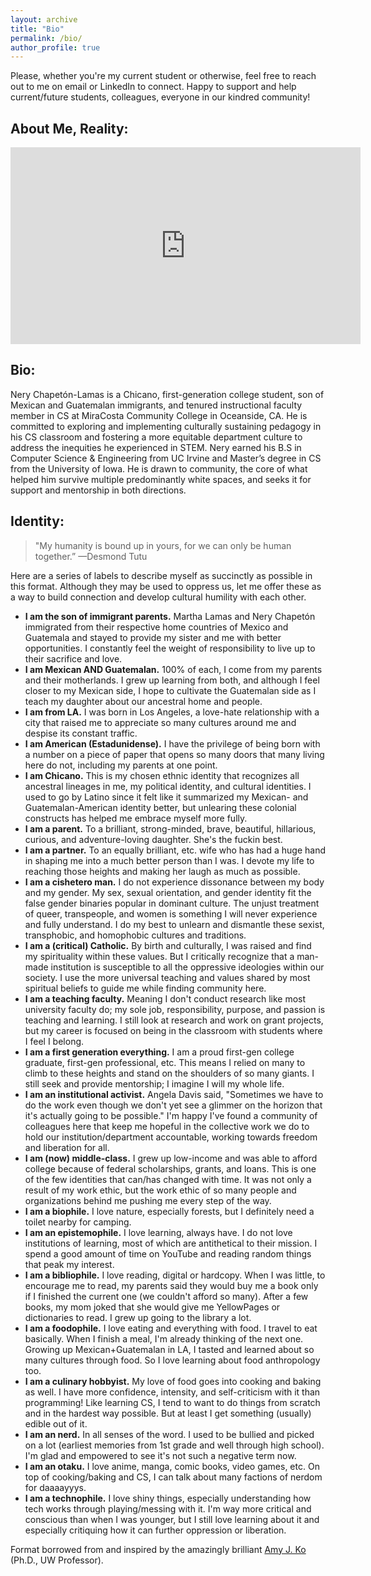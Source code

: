```yaml
---
layout: archive
title: "Bio"
permalink: /bio/
author_profile: true
---
```


Please, whether you're my current student or otherwise, feel free to reach out to me on email or LinkedIn to connect. Happy to support and help current/future students, colleagues, everyone in our kindred community!

## About Me, Reality:
<iframe width="560" height="315" src="https://www.youtube.com/embed/tXvf7AXkwU8?si=tHZKVIVJVrLqKcL4" title="YouTube video player" frameborder="0" allow="accelerometer; autoplay; clipboard-write; encrypted-media; gyroscope; picture-in-picture; web-share" referrerpolicy="strict-origin-when-cross-origin" allowfullscreen></iframe>

## Bio:
Nery Chapetón-Lamas is a Chicano, first-generation college student, son of Mexican and Guatemalan immigrants, and tenured instructional faculty member in CS at MiraCosta Community College in Oceanside, CA. He is committed to exploring and implementing culturally sustaining pedagogy in his CS classroom and fostering a more equitable department culture to address the inequities he experienced in STEM. Nery earned his B.S in Computer Science & Engineering from UC Irvine and Master’s degree in CS from the University of Iowa. He is drawn to community, the core of what helped him survive multiple predominantly white spaces, and seeks it for support and mentorship in both directions.

## Identity:
>"My humanity is bound up in yours, for we can only be human together.” —Desmond Tutu

Here are a series of labels to describe myself as succinctly as possible in this format. Although they may be used to oppress us, let me offer these as a way to build connection and develop cultural humility with each other. 

- **I am the son of immigrant parents.** Martha Lamas and Nery Chapetón immigrated from their respective home countries of Mexico and Guatemala and stayed to provide my sister and me with better opportunities. I constantly feel the weight of responsibility to live up to their sacrifice and love.
- **I am Mexican AND Guatemalan.** 100% of each, I come from my parents and their motherlands. I grew up learning from both, and although I feel closer to my Mexican side, I hope to cultivate the Guatemalan side as I teach my daughter about our ancestral home and people.
- **I am from LA.** I was born in Los Angeles, a love-hate relationship with a city that raised me to appreciate so many cultures around me and despise its constant traffic.
- **I am American (Estadunidense).** I have the privilege of being born with a number on a piece of paper that opens so many doors that many living here do not, including my parents at one point.
- **I am Chicano.** This is my chosen ethnic identity that recognizes all ancestral lineages in me, my political identity, and cultural identities. I used to go by Latino since it felt like it summarized my Mexican- and Guatemalan-American identity better, but unlearing these colonial constructs has helped me embrace myself more fully.
- **I am a parent.** To a brilliant, strong-minded, brave, beautiful, hillarious, curious, and adventure-loving daughter. She's the fuckin best.
- **I am a partner.** To an equally brilliant, etc. wife who has had a huge hand in shaping me into a much better person than I was. I devote my life to reaching those heights and making her laugh as much as possible.
- **I am a cishetero man.** I do not experience dissonance between my body and my gender. My sex, sexual orientation, and gender identity fit the false gender binaries popular in dominant culture. The unjust treatment of queer, transpeople, and women is something I will never experience and fully understand. I do my best to unlearn and dismantle these sexist, transphobic, and homophobic cultures and traditions.
- **I am a (critical) Catholic.** By birth and culturally, I was raised and find my spirituality within these values. But I critically recognize that a man-made institution is susceptible to all the oppressive ideologies within our society. I use the more universal teaching and values shared by most spiritual beliefs to guide me while finding community here.
- **I am a teaching faculty.** Meaning I don't conduct research like most university faculty do; my sole job, responsibility, purpose, and passion is teaching and learning. I still look at research and work on grant projects, but my career is focused on being in the classroom with students where I feel I belong.
- **I am a first generation everything.** I am a proud first-gen college graduate, first-gen professional, etc. This means I relied on many to climb to these heights and stand on the shoulders of so many giants. I still seek and provide mentorship; I imagine I will my whole life.
- **I am an institutional activist.** Angela Davis said, "Sometimes we have to do the work even though we don't yet see a glimmer on the horizon that it's actually going to be possible." I'm happy I've found a community of colleagues here that keep me hopeful in the collective work we do to hold our institution/department accountable, working towards freedom and liberation for all.
- **I am (now) middle-class.** I grew up low-income and was able to afford college because of federal scholarships, grants, and loans. This is one of the few identities that can/has changed with time. It was not only a result of my work ethic, but the work ethic of so many people and organizations behind me pushing me every step of the way.
- **I am a biophile.** I love nature, especially forests, but I definitely need a toilet nearby for camping.
- **I am an epistemophile.** I love learning, always have. I do not love institutions of learning, most of which are antithetical to their mission. I spend a good amount of time on YouTube and reading random things that peak my interest.
- **I am a bibliophile.** I love reading, digital or hardcopy. When I was little, to encourage me to read, my parents said they would buy me a book only if I finished the current one (we couldn't afford so many). After a few books, my mom joked that she would give me YellowPages or dictionaries to read. I grew up going to the library a lot.
- **I am a foodophile.** I love eating and everything with food. I travel to eat basically. When I finish a meal, I'm already thinking of the next one. Growing up Mexican+Guatemalan in LA, I tasted and learned about so many cultures through food. So I love learning about food anthropology too.
- **I am a culinary hobbyist.** My love of food goes into cooking and baking as well. I have more confidence, intensity, and self-criticism with it than programming! Like learning CS, I tend to want to do things from scratch and in the hardest way possible. But at least I get something (usually) edible out of it.
- **I am an nerd.** In all senses of the word. I used to be bullied and picked on a lot (earliest memories from 1st grade and well through high school). I'm glad and empowered to see it's not such a negative term now.
- **I am an otaku.** I love anime, manga, comic books, video games, etc. On top of cooking/baking and CS, I can talk about many factions of nerdom for daaaayyys.
- **I am a technophile.** I love shiny things, especially understanding how tech works through playing/messing with it. I'm way more critical and conscious than when I was younger, but I still love learning about it and especially critiquing how it can further oppression or liberation.

Format borrowed from and inspired by the amazingly brilliant [Amy J. Ko](https://faculty.washington.edu/ajko/) (Ph.D., UW Professor). 
